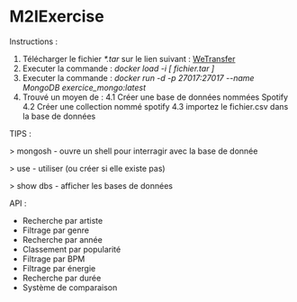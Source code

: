 # M2IExercise

Instructions :

  1. Télécharger le fichier *\*.tar* sur le lien suivant : [WeTransfer](https://we.tl/t-GfjlsQqqOR)
  2. Executer la commande : *docker load -i [ fichier.tar ]*
  3. Executer la commande : *docker run -d -p 27017:27017 --name MongoDB exercice_mongo:latest*
  4. Trouvé un moyen de :
    4.1  Créer une base de données nommées Spotify
    4.2  Créer une collection nommé spotify
    4.3  importez le fichier.csv dans la base de données
    
TIPS :

  \> mongosh - ouvre un shell pour interragir avec la base de donnée
  
  \> use - utiliser (ou créer si elle existe pas)
  
  \> show dbs - afficher les bases de données


API :
  - Recherche par artiste 
  - Filtrage par genre
  - Recherche par année
  - Classement par popularité
  - Filtrage par BPM
  - Filtrage par énergie
  - Recherche par durée
  - Système de comparaison


